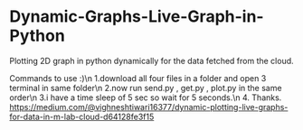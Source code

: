 # Dynamic-Graphs-Live-Graph-in-Python
Plotting 2D graph in python dynamically for the data fetched from the cloud.

Commands to use :)\n
  1.download all four files in a folder and open 3 terminal in same folder\n
  2.now run send.py , get.py , plot.py in the same order\n
  3.i have a time sleep of 5 sec so wait for 5 seconds.\n
  4. Thanks.
https://medium.com/@vighneshtiwari16377/dynamic-plotting-live-graphs-for-data-in-m-lab-cloud-d64128fe3f15
